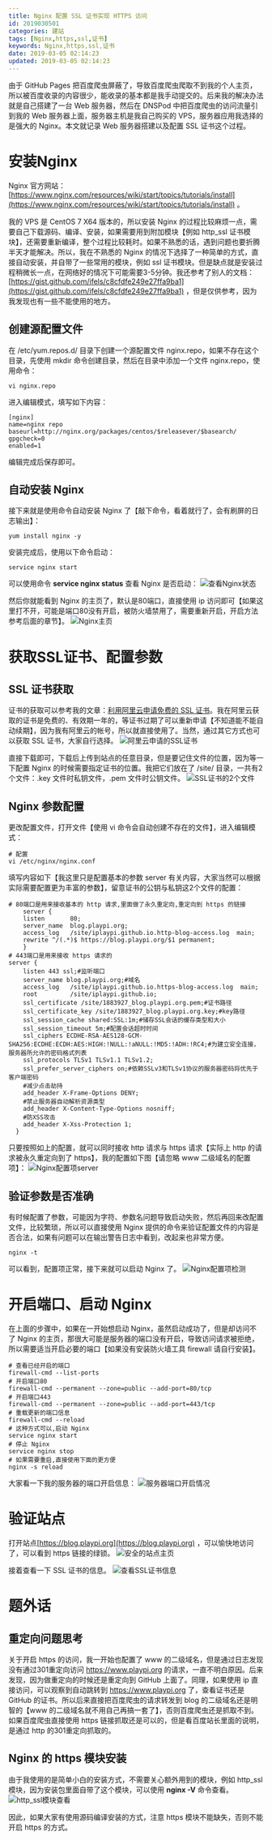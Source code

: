 ```yaml
---
title: Nginx 配置 SSL 证书实现 HTTPS 访问
id: 2019030501
categories: 建站
tags: [Nginx,https,ssl,证书]
keywords: Nginx,https,ssl,证书
date: 2019-03-05 02:14:23
updated: 2019-03-05 02:14:23
---
```



由于 GitHub Pages 把百度爬虫屏蔽了，导致百度爬虫爬取不到我的个人主页，所以被百度收录的内容很少，能收录的基本都是我手动提交的。后来我的解决办法就是自己搭建了一台 Web 服务器，然后在 DNSPod 中把百度爬虫的访问流量引到我的 Web 服务器上面，服务器主机是我自己购买的 VPS，服务器应用我选择的是强大的 Nginx。本文就记录 Web 服务器搭建以及配置 SSL 证书这个过程。


<!-- more -->


# 安装Nginx


Nginx 官方网站：[https://www.nginx.com/resources/wiki/start/topics/tutorials/install](https://www.nginx.com/resources/wiki/start/topics/tutorials/install) 。

我的 VPS 是 CentOS 7 X64 版本的，所以安装 Nginx 的过程比较麻烦一点，需要自己下载源码、编译、安装，如果需要用到附加模块【例如 http_ssl 证书模块】，还需要重新编译，整个过程比较耗时。如果不熟悉的话，遇到问题也要折腾半天才能解决。所以，我在不熟悉的 Nginx 的情况下选择了一种简单的方式，直接自动安装，并自带了一些常用的模块，例如 ssl 证书模块。但是缺点就是安装过程稍微长一点，在网络好的情况下可能需要3-5分钟。我还参考了别人的文档：[https://gist.github.com/ifels/c8cfdfe249e27ffa9ba1](https://gist.github.com/ifels/c8cfdfe249e27ffa9ba1) ，但是仅供参考，因为我发现也有一些不能使用的地方。

## 创建源配置文件

在 /etc/yum.repos.d/ 目录下创建一个源配置文件 nginx.repo，如果不存在这个目录，先使用 mkdir 命令创建目录，然后在目录中添加一个文件 nginx.repo，使用命令：

```
vi nginx.repo
```

进入编辑模式，填写如下内容：

```
[nginx]
name=nginx repo
baseurl=http://nginx.org/packages/centos/$releasever/$basearch/
gpgcheck=0
enabled=1
```

编辑完成后保存即可。

## 自动安装 Nginx

接下来就是使用命令自动安装 Nginx 了【敲下命令，看着就行了，会有刷屏的日志输出】：

```
yum install nginx -y
```

安装完成后，使用以下命令启动：

```
service nginx start
```

可以使用命令 **service nginx status** 查看 Nginx 是否启动：
![查看Nginx状态](https://raw.githubusercontent.com/iplaypi/img-playpi/master/img/old/b7f2e3a3gy1g0tj7nqpidj20pi085jrs.jpg "查看Nginx状态")

然后你就能看到 Nginx 的主页了，默认是80端口，直接使用 ip 访问即可【如果这里打不开，可能是端口80没有开启，被防火墙禁用了，需要重新开启，开启方法参考后面的章节】。
![Nginx主页](https://raw.githubusercontent.com/iplaypi/img-playpi/master/img/old/b7f2e3a3gy1g0tj9c3v7aj20hw075t92.jpg "Nginx主页")


# 获取SSL证书、配置参数

## SSL 证书获取

证书的获取可以参考我的文章：[利用阿里云申请免费的 SSL 证书](https://www.playpi.org/2019030401.html)。我在阿里云获取的证书是免费的、有效期一年的，等证书过期了可以重新申请【不知道能不能自动续期】，因为我有阿里云的帐号，所以就直接使用了。当然，通过其它方式也可以获取 SSL 证书，大家自行选择。
![阿里云申请的SSL证书](https://raw.githubusercontent.com/iplaypi/img-playpi/master/img/old/b7f2e3a3gy1g0tj9zp4g1j21hc0qx0ub.jpg "阿里云申请的SSL证书")

直接下载即可，下载后上传到站点的任意目录，但是要记住文件的位置，因为等一下配置 Nginx 的时候需要指定证书的位置。我把它们放在了 /site/ 目录，一共有2个文件：.key 文件时私钥文件，.pem 文件时公钥文件。
![SSL证书的2个文件](https://raw.githubusercontent.com/iplaypi/img-playpi/master/img/old/b7f2e3a3gy1g0tjanlqz3j20o80dbaav.jpg "SSL证书的2个文件")

## Nginx 参数配置

更改配置文件，打开文件【使用 vi 命令会自动创建不存在的文件】，进入编辑模式：

```
# 配置
vi /etc/nginx/nginx.conf
```

填写内容如下【我这里只是配置基本的参数 server 有关内容，大家当然可以根据实际需要配置更为丰富的参数】，留意证书的公钥与私钥这2个文件的配置：

```
# 80端口是用来接收基本的 http 请求,里面做了永久重定向,重定向到 https 的链接
    server {
    listen       80;
    server_name  blog.playpi.org;
    access_log   /site/iplaypi.github.io.http-blog-access.log  main;
    rewrite ^/(.*)$ https://blog.playpi.org/$1 permanent;
    }
# 443端口是用来接收 https 请求的
server {
    listen 443 ssl;#监听端口
    server_name blog.playpi.org;#域名
    access_log   /site/iplaypi.github.io.https-blog-access.log  main;
    root         /site/iplaypi.github.io;
    ssl_certificate /site/1883927_blog.playpi.org.pem;#证书路径
    ssl_certificate_key /site/1883927_blog.playpi.org.key;#key路径
    ssl_session_cache shared:SSL:1m;#储存SSL会话的缓存类型和大小
    ssl_session_timeout 5m;#配置会话超时时间
    ssl_ciphers ECDHE-RSA-AES128-GCM-SHA256:ECDHE:ECDH:AES:HIGH:!NULL:!aNULL:!MD5:!ADH:!RC4;#为建立安全连接，服务器所允许的密码格式列表
    ssl_protocols TLSv1 TLSv1.1 TLSv1.2;
    ssl_prefer_server_ciphers on;#依赖SSLv3和TLSv1协议的服务器密码将优先于客户端密码
    #减少点击劫持
    add_header X-Frame-Options DENY;
    #禁止服务器自动解析资源类型
    add_header X-Content-Type-Options nosniff;
    #防XSS攻击
    add_header X-Xss-Protection 1;
  }
```

只要按照如上的配置，就可以同时接收 http 请求与 https 请求【实际上 http 的请求被永久重定向到了 https】，我的配置如下图【请忽略 www 二级域名的配置项】：
![Nginx配置项server](https://raw.githubusercontent.com/iplaypi/img-playpi/master/img/old/b7f2e3a3gy1g0tjbahmnzj20rm0kv75t.jpg "Nginx配置项server")

## 验证参数是否准确

有时候配置了参数，可能因为字符、参数名问题导致启动失败，然后再回来改配置文件，比较繁琐，所以可以直接使用 Nginx 提供的命令来验证配置文件的内容是否合法，如果有问题可以在输出警告日志中看到，改起来也非常方便。

```
nginx -t
```

可以看到，配置项正常，接下来就可以启动 Nginx 了。
![Nginx配置项检测](https://raw.githubusercontent.com/iplaypi/img-playpi/master/img/old/b7f2e3a3gy1g0tjbrqeeuj20f603cglj.jpg "Nginx配置项检测")


# 开启端口、启动 Nginx


在上面的步骤中，如果在一开始想启动 Nginx，虽然启动成功了，但是却访问不了 Nginx 的主页，那很大可能是服务器的端口没有开启，导致访问请求被拒绝，所以需要适当开启必要的端口【如果没有安装防火墙工具 firewall 请自行安装】。

```
# 查看已经开启的端口
firewall-cmd --list-ports
# 开启端口80
firewall-cmd --permanent --zone=public --add-port=80/tcp
# 开启端口443
firewall-cmd --permanent --zone=public --add-port=443/tcp
# 重载更新的端口信息 
firewall-cmd --reload
# 这种方式可以,启动 Nginx
service nginx start
# 停止 Nginx
service nginx stop
# 如果需要重启,直接使用下面的更方便
nginx -s reload
```

大家看一下我的服务器的端口开启信息：
![服务器端口开启情况](https://raw.githubusercontent.com/iplaypi/img-playpi/master/img/old/b7f2e3a3gy1g0tjc9ygu2j20bo02s0sl.jpg "服务器端口开启情况")


# 验证站点

打开站点[https://blog.playpi.org](https://blog.playpi.org) ，可以愉快地访问了，可以看到 https 链接的绿锁。
![安全的站点主页](https://raw.githubusercontent.com/iplaypi/img-playpi/master/img/old/b7f2e3a3gy1g0tjcrc2zbj21hk0s6n10.jpg "安全的站点主页")

接着查看一下 SSL 证书的信息。
![查看SSL证书信息](https://raw.githubusercontent.com/iplaypi/img-playpi/master/img/old/b7f2e3a3gy1g0tjd5kowxj20d60i90t0.jpg "查看SSL证书信息")


# 题外话


## 重定向问题思考

关于开启 https 的访问，我一开始也配置了 www 的二级域名，但是通过日志发现没有通过301重定向访问 https://www.playpi.org 的请求，一直不明白原因。后来发现，因为做重定向的时候还是重定向到 GitHub 上面了。同理，如果使用 ip 直接访问，可以观察到自动跳转到 https://www.playpi.org 了，查看证书还是 GitHub 的证书。所以后来直接把百度爬虫的请求转发到 blog 的二级域名还是明智的【www 的二级域名就不用自己再搞一套了】，否则百度爬虫还是抓取不到。如果百度爬虫直接使用 https 链接抓取还是可以的，但是看百度站长里面的说明，是通过 http 的301重定向抓取的。

## Nginx 的 https 模块安装

由于我使用的是简单小白的安装方式，不需要关心额外用到的模块，例如 http_ssl 模块，因为安装包里面自带了这个模块，可以使用 **nginx -V** 命令查看。
![http_ssl模块查看](https://raw.githubusercontent.com/iplaypi/img-playpi/master/img/old/b7f2e3a3gy1g0uj2a8vf6j21gm08smxy.jpg "http_ssl模块查看")

因此，如果大家有使用源码编译安装的方式，注意 https 模块不能缺失，否则不能开启 https 的方式。

